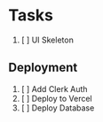 # Tasks

1. [ ] UI Skeleton

## Deployment

1. [ ] Add Clerk Auth
1. [ ] Deploy to Vercel
1. [ ] Deploy Database
